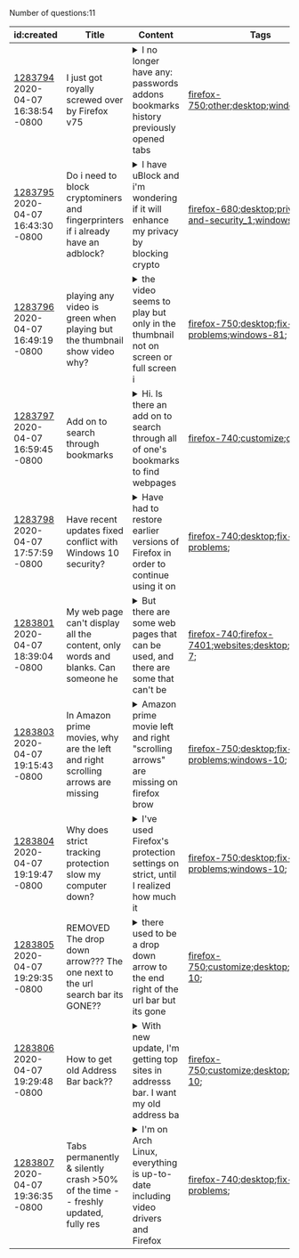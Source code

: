 Number of questions:11

| id:created | Title | Content | Tags |
| --- | --- | --- | --- |
| [1283794](https://support.mozilla.org/questions/1283794)<br>2020-04-07 16:38:54 -0800 | I just got royally screwed over by Firefox v75 |<details><summary>I no longer have any: passwords addons bookmarks history previously opened tabs </summary>user configuration Nothing. Everything was completely wiped out. And that's just what I know about. Who knows what else is gone.  Does anyone know how I can retrieve this lost information.  Thank you....</details> | [firefox-750](https://support.mozilla.org/en-US/questions/firefox?tagged=firefox-750);[other](https://support.mozilla.org/en-US/questions/firefox?tagged=other);[desktop](https://support.mozilla.org/en-US/questions/firefox?tagged=desktop);[windows-10](https://support.mozilla.org/en-US/questions/firefox?tagged=windows-10);|
| [1283795](https://support.mozilla.org/questions/1283795)<br>2020-04-07 16:43:30 -0800 | Do i need to block cryptominers and fingerprinters if i already have an adblock? |<details><summary>I have uBlock and i'm wondering if it will enhance my privacy by blocking crypto</summary>miners  and fingerprinters or if that will consume more system resources. </details> | [firefox-680](https://support.mozilla.org/en-US/questions/firefox?tagged=firefox-680);[desktop](https://support.mozilla.org/en-US/questions/firefox?tagged=desktop);[privacy-and-security_1](https://support.mozilla.org/en-US/questions/firefox?tagged=privacy-and-security_1);[windows-10](https://support.mozilla.org/en-US/questions/firefox?tagged=windows-10);|
| [1283796](https://support.mozilla.org/questions/1283796)<br>2020-04-07 16:49:19 -0800 | playing any video is green when playing but the thumbnail show video why? |<details><summary>the video seems to play but only in the thumbnail not on screen or full screen i</summary>ts just green </details> | [firefox-750](https://support.mozilla.org/en-US/questions/firefox?tagged=firefox-750);[desktop](https://support.mozilla.org/en-US/questions/firefox?tagged=desktop);[fix-problems](https://support.mozilla.org/en-US/questions/firefox?tagged=fix-problems);[windows-81](https://support.mozilla.org/en-US/questions/firefox?tagged=windows-81);|
| [1283797](https://support.mozilla.org/questions/1283797)<br>2020-04-07 16:59:45 -0800 | Add on to search through bookmarks |<details><summary>Hi. Is there an add on to search through all of one's bookmarks to find webpages</summary> that no longer exist or have broken links? </details> | [firefox-740](https://support.mozilla.org/en-US/questions/firefox?tagged=firefox-740);[customize](https://support.mozilla.org/en-US/questions/firefox?tagged=customize);[desktop](https://support.mozilla.org/en-US/questions/firefox?tagged=desktop);|
| [1283798](https://support.mozilla.org/questions/1283798)<br>2020-04-07 17:57:59 -0800 | Have recent updates fixed conflict with Windows 10 security? |<details><summary>Have had to restore earlier versions of Firefox in order to continue using it on</summary> this Windows 10 desktop. Latest versions of Firefox fail to open directly or via email links, and are apparently blocked by some setting within Windows 10 Defender and/or Firewall. </details> | [firefox-740](https://support.mozilla.org/en-US/questions/firefox?tagged=firefox-740);[desktop](https://support.mozilla.org/en-US/questions/firefox?tagged=desktop);[fix-problems](https://support.mozilla.org/en-US/questions/firefox?tagged=fix-problems);|
| [1283801](https://support.mozilla.org/questions/1283801)<br>2020-04-07 18:39:04 -0800 | My web page can't display all the content, only words and blanks. Can someone he |<details><summary>But there are some web pages that can be used, and there are some that can't be </summary>used </details> | [firefox-740](https://support.mozilla.org/en-US/questions/firefox?tagged=firefox-740);[firefox-7401](https://support.mozilla.org/en-US/questions/firefox?tagged=firefox-7401);[websites](https://support.mozilla.org/en-US/questions/firefox?tagged=websites);[desktop](https://support.mozilla.org/en-US/questions/firefox?tagged=desktop);[windows-7](https://support.mozilla.org/en-US/questions/firefox?tagged=windows-7);|
| [1283803](https://support.mozilla.org/questions/1283803)<br>2020-04-07 19:15:43 -0800 | In Amazon prime movies, why are the left and right scrolling arrows are missing  |<details><summary>Amazon prime movie left and right "scrolling arrows" are missing on firefox brow</summary>ser but Google browser has them. This is a fairly new problem which i have no problems in the past with firefox. I cannot shop for movies to watch anymore. </details> | [firefox-750](https://support.mozilla.org/en-US/questions/firefox?tagged=firefox-750);[desktop](https://support.mozilla.org/en-US/questions/firefox?tagged=desktop);[fix-problems](https://support.mozilla.org/en-US/questions/firefox?tagged=fix-problems);[windows-10](https://support.mozilla.org/en-US/questions/firefox?tagged=windows-10);|
| [1283804](https://support.mozilla.org/questions/1283804)<br>2020-04-07 19:19:47 -0800 | Why does strict tracking protection slow my computer down? |<details><summary>I've used Firefox's protection settings on strict, until I realized how much it </summary>increases my CPU usage. This was during some experimenting after I've noticed that my Task Manager states 70%; a majority of it being used by the browser's engine (I kept it on standard and installed ...</details> | [firefox-750](https://support.mozilla.org/en-US/questions/firefox?tagged=firefox-750);[desktop](https://support.mozilla.org/en-US/questions/firefox?tagged=desktop);[fix-problems](https://support.mozilla.org/en-US/questions/firefox?tagged=fix-problems);[windows-10](https://support.mozilla.org/en-US/questions/firefox?tagged=windows-10);|
| [1283805](https://support.mozilla.org/questions/1283805)<br>2020-04-07 19:29:35 -0800 | REMOVED The drop down arrow??? The one next to the url search bar its GONE?? |<details><summary>there used to be a drop down arrow to the end right of the url bar but its gone </summary>in new update/? </details> | [firefox-750](https://support.mozilla.org/en-US/questions/firefox?tagged=firefox-750);[customize](https://support.mozilla.org/en-US/questions/firefox?tagged=customize);[desktop](https://support.mozilla.org/en-US/questions/firefox?tagged=desktop);[windows-10](https://support.mozilla.org/en-US/questions/firefox?tagged=windows-10);|
| [1283806](https://support.mozilla.org/questions/1283806)<br>2020-04-07 19:29:48 -0800 | How to get old Address Bar back?? |<details><summary>With new update, I'm getting top sites in addresss bar. I want my old address ba</summary>r with drop down button with most frequented site list.. </details> | [firefox-750](https://support.mozilla.org/en-US/questions/firefox?tagged=firefox-750);[customize](https://support.mozilla.org/en-US/questions/firefox?tagged=customize);[desktop](https://support.mozilla.org/en-US/questions/firefox?tagged=desktop);[windows-10](https://support.mozilla.org/en-US/questions/firefox?tagged=windows-10);|
| [1283807](https://support.mozilla.org/questions/1283807)<br>2020-04-07 19:36:35 -0800 | Tabs permanently & silently crash >50% of the time -- freshly updated, fully res |<details><summary>I'm on Arch Linux, everything is up-to-date including video drivers and Firefox </summary>(64-bit/74.0), but this doesn't matter because this issue has been happening for approximately a year through many updates.  All other programs are working fine, which might cast doubt on hardware/gra...</details> | [firefox-740](https://support.mozilla.org/en-US/questions/firefox?tagged=firefox-740);[desktop](https://support.mozilla.org/en-US/questions/firefox?tagged=desktop);[fix-problems](https://support.mozilla.org/en-US/questions/firefox?tagged=fix-problems);|
